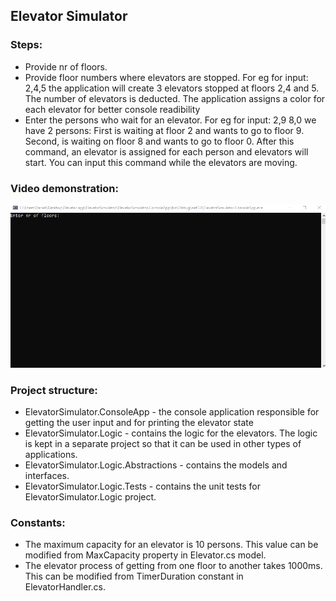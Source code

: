 ## Elevator Simulator

### Steps: 
- Provide nr of floors.
- Provide floor numbers where elevators are stopped.
     For eg for input: 2,4,5 the application will create 3 elevators stopped at floors 2,4 and 5.
     The number of elevators is deducted.
	 The application assigns a color for each elevator for better console readibility
- Enter the persons who wait for an elevator.
     For eg for input: 2,9 8,0 we have 2 persons: 
       First is waiting at floor 2 and wants to go to floor 9.
       Second, is waiting on floor 8 and wants to go to floor 0.
     After this command, an elevator is assigned for each person and elevators will start.
	 You can input this command while the elevators are moving.
	 
### Video demonstration: 
![](https://github.com/StanculescuDaniel/Elevator/blob/main/ElevatorSimulator.gif)

### Project structure:
- ElevatorSimulator.ConsoleApp - the console application responsible for getting the user input and for printing the elevator state
- ElevatorSimulator.Logic - contains the logic for the elevators. The logic is kept in a separate project so that it can be used in other types of applications.
- ElevatorSimulator.Logic.Abstractions - contains the models and interfaces.
- ElevatorSimulator.Logic.Tests - contains the unit tests for ElevatorSimulator.Logic project.

### Constants:
- The maximum capacity for an elevator is 10 persons. This value can be modified from MaxCapacity property in Elevator.cs model. 
- The elevator process of getting from one floor to another takes 1000ms. This can be modified from TimerDuration constant in ElevatorHandler.cs.
